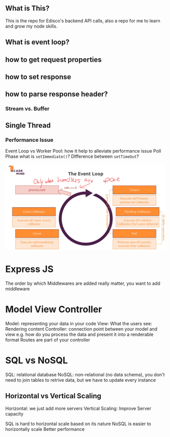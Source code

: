 ## What is This?
This is the repo for Edisco's backend API calls, also a repo for me to learn and grow my node skills.

## What is event loop?
## how to get request properties
## how to set response
## how to parse response header?
### Stream vs. Buffer
## Single Thread
### Performance Issue
Event Loop vs Worker Pool: how it help to alleviate performance issue
Poll Phase
what is `setImmediate()`? DIfference between `setTimeOut`?

![Event Loop Illustration](event-loop.png "a title")

# Express JS
The order by which Middlewares are added really matter, you want to add middleware 

# Model View Controller
Model: representing your data in your code
View: What the users see: Rendering content
Controller: connection point between your model and view
e.g. how do you process the data and present it into a renderable format
Routes are part of your controller

# SQL vs NoSQL
SQL: relational database
NoSQL: non-relational (no data schema), you don't need to join tables to retrive data, but we have to update every instance

## Horizontal vs Vertical Scaling
Horizontal: we just add more servers
Vertical Scaling: Improve Server capacity

SQL is hard to horizontal scale based on its nature
NoSQL is easier to horizontally scale
Better performance 

## 


